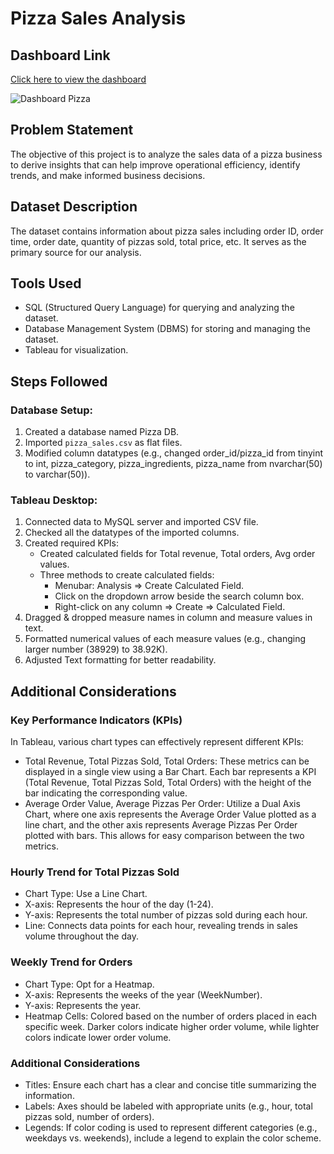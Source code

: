 # Pizza Sales Analysis 

## Dashboard Link
[Click here to view the dashboard](https://public.tableau.com/views/Pizza-Sales-Report/HOME?:language=en-US&:sid=&:display_count=n&:origin=viz_share_link)
<br>

![Dashboard Pizza](https://github.com/RajDev12/Pizza-Sales-Dashboard/assets/122223306/ce384f31-f80b-48d0-a3e9-840dbcd3fd58)


## Problem Statement
The objective of this project is to analyze the sales data of a pizza business to derive insights that can help improve operational efficiency, identify trends, and make informed business decisions.

## Dataset Description
The dataset contains information about pizza sales including order ID, order time, order date, quantity of pizzas sold, total price, etc. It serves as the primary source for our analysis.

## Tools Used
- SQL (Structured Query Language) for querying and analyzing the dataset.
- Database Management System (DBMS) for storing and managing the dataset.
- Tableau for visualization.

## Steps Followed

### Database Setup:
1. Created a database named Pizza DB.
2. Imported `pizza_sales.csv` as flat files.
3. Modified column datatypes (e.g., changed order_id/pizza_id from tinyint to int, pizza_category, pizza_ingredients, pizza_name from nvarchar(50) to varchar(50)).

### Tableau Desktop:
1. Connected data to MySQL server and imported CSV file.
2. Checked all the datatypes of the imported columns.
3. Created required KPIs:
   - Created calculated fields for Total revenue, Total orders, Avg order values.
   - Three methods to create calculated fields:
     - Menubar: Analysis => Create Calculated Field.
     - Click on the dropdown arrow beside the search column box.
     - Right-click on any column => Create => Calculated Field.
4. Dragged & dropped measure names in column and measure values in text.
5. Formatted numerical values of each measure values (e.g., changing larger number (38929) to 38.92K).
6. Adjusted Text formatting for better readability.

## Additional Considerations

### Key Performance Indicators (KPIs)
In Tableau, various chart types can effectively represent different KPIs:

- Total Revenue, Total Pizzas Sold, Total Orders: These metrics can be displayed in a single view using a Bar Chart. Each bar represents a KPI (Total Revenue, Total Pizzas Sold, Total Orders) with the height of the bar indicating the corresponding value.
- Average Order Value, Average Pizzas Per Order: Utilize a Dual Axis Chart, where one axis represents the Average Order Value plotted as a line chart, and the other axis represents Average Pizzas Per Order plotted with bars. This allows for easy comparison between the two metrics.

### Hourly Trend for Total Pizzas Sold
- Chart Type: Use a Line Chart.
- X-axis: Represents the hour of the day (1-24).
- Y-axis: Represents the total number of pizzas sold during each hour.
- Line: Connects data points for each hour, revealing trends in sales volume throughout the day.

### Weekly Trend for Orders
- Chart Type: Opt for a Heatmap.
- X-axis: Represents the weeks of the year (WeekNumber).
- Y-axis: Represents the year.
- Heatmap Cells: Colored based on the number of orders placed in each specific week. Darker colors indicate higher order volume, while lighter colors indicate lower order volume.

### Additional Considerations
- Titles: Ensure each chart has a clear and concise title summarizing the information.
- Labels: Axes should be labeled with appropriate units (e.g., hour, total pizzas sold, number of orders).
- Legends: If color coding is used to represent different categories (e.g., weekdays vs. weekends), include a legend to explain the color scheme.

